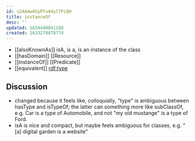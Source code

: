 ```yaml
---
id: s2AA4w4SyPFu44ylTFLQH
title: instanceOf
desc: ''
updated: 1634440041188
created: 1633270478774
---
```


- [[alsoKnownAs]] isA, is a, is an instance of the class
- [[hasDomain]] [[Resource]]
- [[instanceOf]] [[Predicate]] 
- [[equivalent]] [rdf:type](http://www.w3.org/1999/02/22-rdf-syntax-ns#type)

## Discussion

- changed because it feels like, colloquially, "type" is ambiguous between hasType and isTypeOf; the latter can something more like subClassOf, e.g. Car is a type of Automobile, and not "my old mustange" is a type of Ford.
- isA is nice and compact, but maybe feels ambiguous for classes, e.g. "[a] digital garden is a website" 
